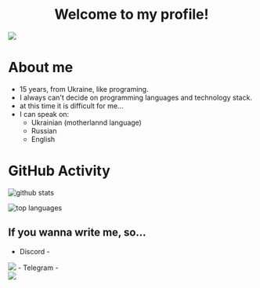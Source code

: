 <h1 align="center">Welcome to my profile!</h1>

<img src="https://media.tenor.co/images/ae40603eddb6e4bb1ea56cc6de7d0f6e/raw" align="center"/>

# About me
- 15 years, from Ukraine, like programing. 
- I always can't decide on programming languages and technology stack. 
- at this time it is difficult for me... 
- I can speak on:
  - Ukrainian (motherlannd language)
  - Russian
  - English

# GitHub Activity

![github stats](https://github-readme-stats.vercel.app/api?username=JudgementDev&theme=dark&show_icons=true)

![top languages](https://github-readme-stats.vercel.app/api/top-langs?username=JudgementDev&theme=dark&layout=compact&show_icons=true)

## If you wanna write me, so...

- Discord - <br>
<img src="https://my-socnets-username.herokuapp.com/username?type=discord&borderSize=7">
- Telegram - <br>
<img src="https://my-socnets-username.herokuapp.com/username?type=telegram&borderSize=7">

